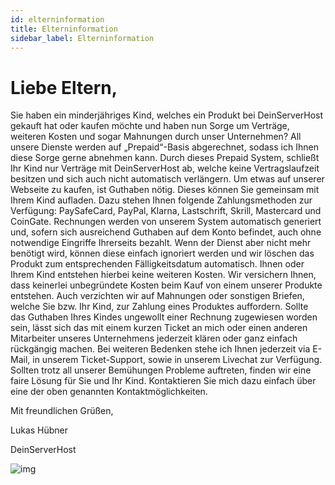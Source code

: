 ```yaml
---
id: elterninformation
title: Elterninformation
sidebar_label: Elterninformation
---
```


# Liebe Eltern,

Sie haben ein minderjähriges Kind, welches ein Produkt bei DeinServerHost gekauft hat oder kaufen möchte und haben nun Sorge um Verträge, weiteren Kosten und sogar Mahnungen durch unser Unternehmen?
All unsere Dienste werden auf „Prepaid“-Basis abgerechnet, sodass ich Ihnen diese Sorge gerne abnehmen kann. Durch dieses Prepaid System, schließt Ihr Kind nur Verträge mit DeinServerHost ab, welche keine Vertragslaufzeit besitzen und sich auch nicht automatisch verlängern. Um etwas auf unserer Webseite zu kaufen, ist Guthaben nötig. Dieses können Sie gemeinsam mit Ihrem Kind aufladen. Dazu stehen Ihnen folgende Zahlungsmethoden zur Verfügung: PaySafeCard, PayPal, Klarna, Lastschrift, Skrill, Mastercard und CoinGate.
Rechnungen werden von unserem System automatisch generiert und, sofern sich ausreichend Guthaben auf dem Konto befindet, auch ohne notwendige Eingriffe Ihrerseits bezahlt. Wenn der Dienst aber nicht mehr benötigt wird, können diese einfach ignoriert werden und wir löschen das Produkt zum entsprechenden Fälligkeitsdatum automatisch. Ihnen oder Ihrem Kind entstehen hierbei keine weiteren Kosten. Wir versichern Ihnen, dass keinerlei unbegründete Kosten beim Kauf von einem unserer Produkte entstehen. Auch verzichten wir auf Mahnungen oder sonstigen Briefen, welche Sie bzw. Ihr Kind, zur Zahlung eines Produktes auffordern. 
Sollte das Guthaben Ihres Kindes ungewollt einer Rechnung zugewiesen worden sein, lässt sich das mit einem kurzen Ticket an mich oder einen anderen Mitarbeiter unseres Unternehmens jederzeit klären oder ganz einfach rückgängig machen.
Bei weiteren Bedenken stehe ich Ihnen jederzeit via E-Mail, in unserem Ticket-Support, sowie in unserem Livechat zur Verfügung.
Sollten trotz all unserer Bemühungen Probleme auftreten, finden wir eine faire Lösung für Sie und Ihr Kind. Kontaktieren Sie mich dazu einfach über eine der oben genannten Kontaktmöglichkeiten.

Mit freundlichen Grüßen,

Lukas Hübner 

DeinServerHost


![img](../static/img/deinserverhost.png)
